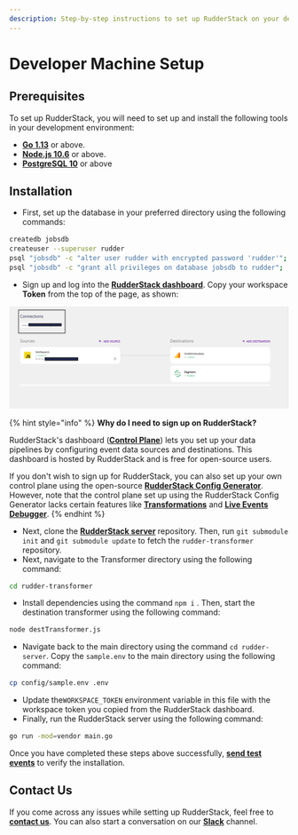 ```yaml
---
description: Step-by-step instructions to set up RudderStack on your developer machine.
---
```


# Developer Machine Setup

## Prerequisites

To set up RudderStack, you will need to set up and install the following tools in your development environment:

* [**Go 1.13**](https://golang.org/dl/) or above.
* [**Node.js 10.6**](https://nodejs.org/en/download/) or above.
* [**PostgreSQL 10**](https://www.postgresql.org/download/) or above

## Installation

* First, set up the database in your preferred directory using the following commands:

```bash
createdb jobsdb
createuser --superuser rudder
psql "jobsdb" -c "alter user rudder with encrypted password 'rudder'";
psql "jobsdb" -c "grant all privileges on database jobsdb to rudder";
```

* Sign up and log into the [**RudderStack dashboard**](https://app.rudderlabs.com/signup). Copy your workspace **Token** from the top of the page, as shown:

![](../../.gitbook/assets/screen-shot-2021-07-01-at-5.36.15-pm%20%283%29%20%283%29%20%282%29%20%283%29%20%283%29%20%283%29%20%283%29%20%283%29.png)

{% hint style="info" %}
**Why do I need to sign up on RudderStack?** 

RudderStack's dashboard \([**Control Plane**](https://docs.rudderstack.com/get-started/rudderstack-architecture#control-plane)\) lets you set up your data pipelines by configuring event data sources and destinations. This dashboard is hosted by RudderStack and is free for open-source users. 

If you don't wish to sign up for RudderStack, you can also set up your own control plane using the open-source [**RudderStack Config Generator**](../../user-guides/how-to-guides/rudderstack-config-generator.md). However, note that the control plane set up using the RudderStack Config Generator lacks certain features like [**Transformations**](../../adding-a-new-user-transformation-in-rudderstack/) and [**Live Events Debugger**](../../user-guides/how-to-guides/live-destination-event-debugger.md).
{% endhint %}

* Next, clone the [**RudderStack server**](https://github.com/rudderlabs/rudder-server) repository. Then, run `git submodule init` and `git submodule update` to fetch the `rudder-transformer` repository.  
* Next, navigate to the Transformer directory using the following command:

```bash
cd rudder-transformer
```

* Install dependencies using the command `npm i` . Then, start the destination transformer using the following command:

```bash
node destTransformer.js
```

* Navigate back to the main directory using the command `cd rudder-server`. Copy the `sample.env` to the main directory using the following command:

```bash
cp config/sample.env .env
```

* Update the`WORKSPACE_TOKEN` environment variable in this file with the workspace token you copied from the RudderStack dashboard. 
* Finally, run the RudderStack server using the following command:

```bash
go run -mod=vendor main.go
```

Once you have completed these steps above successfully, [**send test events**](https://docs.rudderstack.com/get-started/installing-and-setting-up-rudderstack#sending-test-events-to-verify-the-installation) to verify the installation.

## Contact Us

If you come across any issues while setting up RudderStack, feel free to [**contact us**](mailto:%20docs@rudderstack.com). You can also start a conversation on our [**Slack**](https://resources.rudderstack.com/join-rudderstack-slack) channel.


